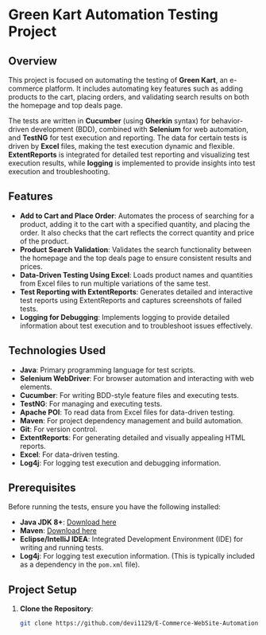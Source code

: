 # Green Kart Automation Testing Project

## Overview

This project is focused on automating the testing of **Green Kart**, an e-commerce platform. It includes automating key features such as adding products to the cart, placing orders, and validating search results on both the homepage and top deals page.

The tests are written in **Cucumber** (using **Gherkin** syntax) for behavior-driven development (BDD), combined with **Selenium** for web automation, and **TestNG** for test execution and reporting. The data for certain tests is driven by **Excel** files, making the test execution dynamic and flexible. **ExtentReports** is integrated for detailed test reporting and visualizing test execution results, while **logging** is implemented to provide insights into test execution and troubleshooting.

## Features

- **Add to Cart and Place Order**: Automates the process of searching for a product, adding it to the cart with a specified quantity, and placing the order. It also checks that the cart reflects the correct quantity and price of the product.
- **Product Search Validation**: Validates the search functionality between the homepage and the top deals page to ensure consistent results and prices.
- **Data-Driven Testing Using Excel**: Loads product names and quantities from Excel files to run multiple variations of the same test.
- **Test Reporting with ExtentReports**: Generates detailed and interactive test reports using ExtentReports and captures screenshots of failed tests.
- **Logging for Debugging**: Implements logging to provide detailed information about test execution and to troubleshoot issues effectively.

## Technologies Used

- **Java**: Primary programming language for test scripts.
- **Selenium WebDriver**: For browser automation and interacting with web elements.
- **Cucumber**: For writing BDD-style feature files and executing tests.
- **TestNG**: For managing and executing tests.
- **Apache POI**: To read data from Excel files for data-driven testing.
- **Maven**: For project dependency management and build automation.
- **Git**: For version control.
- **ExtentReports**: For generating detailed and visually appealing HTML reports.
- **Excel**: For data-driven testing.
- **Log4j**: For logging test execution and debugging information.

## Prerequisites

Before running the tests, ensure you have the following installed:

- **Java JDK 8+**: [Download here](https://www.oracle.com/java/technologies/javase-jdk8-downloads.html)
- **Maven**: [Download here](https://maven.apache.org/download.cgi)
- **Eclipse/IntelliJ IDEA**: Integrated Development Environment (IDE) for writing and running tests.
- **Log4j**: For logging test execution information. (This is typically included as a dependency in the `pom.xml` file).

## Project Setup

1. **Clone the Repository**:
   ```bash
   git clone https://github.com/devi1129/E-Commerce-WebSite-Automation.git
